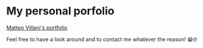 # My personal porfolio

[Matteo Villani's portfolio](https://mattolo4.github.io/)

Feel free to have a look around and to contact me whatever the reason! 😁🤓
